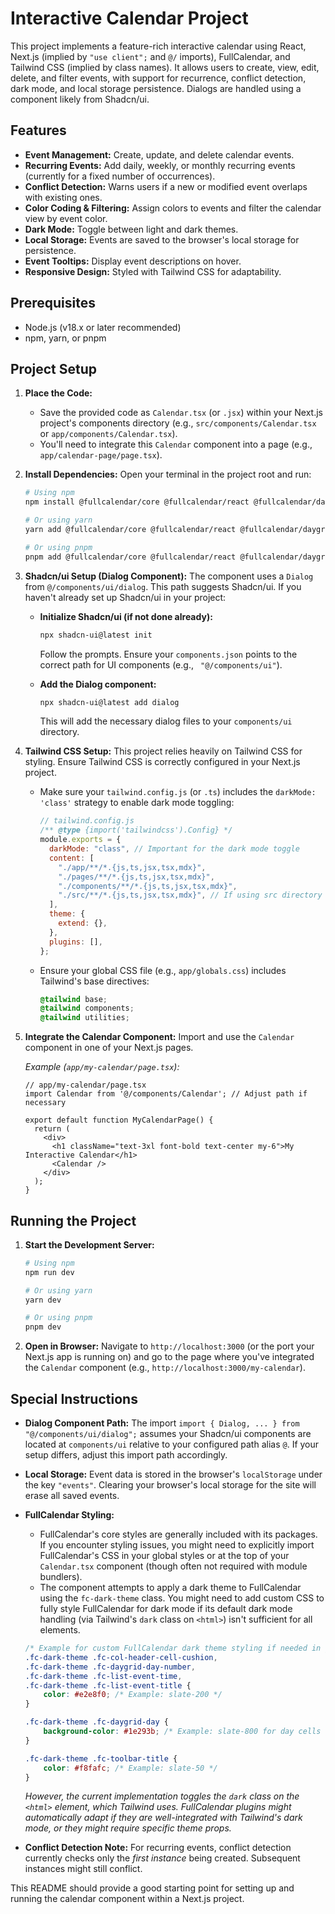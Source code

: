 # Interactive Calendar Project

This project implements a feature-rich interactive calendar using React, Next.js (implied by `"use client";` and `@/` imports), FullCalendar, and Tailwind CSS (implied by class names). It allows users to create, view, edit, delete, and filter events, with support for recurrence, conflict detection, dark mode, and local storage persistence. Dialogs are handled using a component likely from Shadcn/ui.

## Features

*   **Event Management:** Create, update, and delete calendar events.
*   **Recurring Events:** Add daily, weekly, or monthly recurring events (currently for a fixed number of occurrences).
*   **Conflict Detection:** Warns users if a new or modified event overlaps with existing ones.
*   **Color Coding & Filtering:** Assign colors to events and filter the calendar view by event color.
*   **Dark Mode:** Toggle between light and dark themes.
*   **Local Storage:** Events are saved to the browser's local storage for persistence.
*   **Event Tooltips:** Display event descriptions on hover.
*   **Responsive Design:** Styled with Tailwind CSS for adaptability.

## Prerequisites

*   Node.js (v18.x or later recommended)
*   npm, yarn, or pnpm

## Project Setup

1.  **Place the Code:**
    *   Save the provided code as `Calendar.tsx` (or `.jsx`) within your Next.js project's components directory (e.g., `src/components/Calendar.tsx` or `app/components/Calendar.tsx`).
    *   You'll need to integrate this `Calendar` component into a page (e.g., `app/calendar-page/page.tsx`).

2.  **Install Dependencies:**
    Open your terminal in the project root and run:

    ```bash
    # Using npm
    npm install @fullcalendar/core @fullcalendar/react @fullcalendar/daygrid @fullcalendar/timegrid @fullcalendar/interaction

    # Or using yarn
    yarn add @fullcalendar/core @fullcalendar/react @fullcalendar/daygrid @fullcalendar/timegrid @fullcalendar/interaction

    # Or using pnpm
    pnpm add @fullcalendar/core @fullcalendar/react @fullcalendar/daygrid @fullcalendar/timegrid @fullcalendar/interaction
    ```

3.  **Shadcn/ui Setup (Dialog Component):**
    The component uses a `Dialog` from `@/components/ui/dialog`. This path suggests Shadcn/ui. If you haven't already set up Shadcn/ui in your project:

    *   **Initialize Shadcn/ui (if not done already):**
        ```bash
        npx shadcn-ui@latest init
        ```
        Follow the prompts. Ensure your `components.json` points to the correct path for UI components (e.g., ` "@/components/ui"`).

    *   **Add the Dialog component:**
        ```bash
        npx shadcn-ui@latest add dialog
        ```
        This will add the necessary dialog files to your `components/ui` directory.

4.  **Tailwind CSS Setup:**
    This project relies heavily on Tailwind CSS for styling. Ensure Tailwind CSS is correctly configured in your Next.js project.
    *   Make sure your `tailwind.config.js` (or `.ts`) includes the `darkMode: 'class'` strategy to enable dark mode toggling:
        ```javascript
        // tailwind.config.js
        /** @type {import('tailwindcss').Config} */
        module.exports = {
          darkMode: "class", // Important for the dark mode toggle
          content: [
            "./app/**/*.{js,ts,jsx,tsx,mdx}",
            "./pages/**/*.{js,ts,jsx,tsx,mdx}",
            "./components/**/*.{js,ts,jsx,tsx,mdx}",
            "./src/**/*.{js,ts,jsx,tsx,mdx}", // If using src directory
          ],
          theme: {
            extend: {},
          },
          plugins: [],
        };
        ```
    *   Ensure your global CSS file (e.g., `app/globals.css`) includes Tailwind's base directives:
        ```css
        @tailwind base;
        @tailwind components;
        @tailwind utilities;
        ```

5.  **Integrate the Calendar Component:**
    Import and use the `Calendar` component in one of your Next.js pages.

    *Example (`app/my-calendar/page.tsx`):*
    ```tsx
    // app/my-calendar/page.tsx
    import Calendar from '@/components/Calendar'; // Adjust path if necessary

    export default function MyCalendarPage() {
      return (
        <div>
          <h1 className="text-3xl font-bold text-center my-6">My Interactive Calendar</h1>
          <Calendar />
        </div>
      );
    }
    ```

## Running the Project

1.  **Start the Development Server:**
    ```bash
    # Using npm
    npm run dev

    # Or using yarn
    yarn dev

    # Or using pnpm
    pnpm dev
    ```

2.  **Open in Browser:**
    Navigate to `http://localhost:3000` (or the port your Next.js app is running on) and go to the page where you've integrated the `Calendar` component (e.g., `http://localhost:3000/my-calendar`).

## Special Instructions

*   **Dialog Component Path:** The import `import { Dialog, ... } from "@/components/ui/dialog";` assumes your Shadcn/ui components are located at `components/ui` relative to your configured path alias `@`. If your setup differs, adjust this import path accordingly.
*   **Local Storage:** Event data is stored in the browser's `localStorage` under the key `"events"`. Clearing your browser's local storage for the site will erase all saved events.
*   **FullCalendar Styling:**
    *   FullCalendar's core styles are generally included with its packages. If you encounter styling issues, you might need to explicitly import FullCalendar's CSS in your global styles or at the top of your `Calendar.tsx` component (though often not required with module bundlers).
    *   The component attempts to apply a dark theme to FullCalendar using the `fc-dark-theme` class. You might need to add custom CSS to fully style FullCalendar for dark mode if its default dark mode handling (via Tailwind's `dark` class on `<html>`) isn't sufficient for all elements.
    ```css
    /* Example for custom FullCalendar dark theme styling if needed in globals.css */
    .fc-dark-theme .fc-col-header-cell-cushion,
    .fc-dark-theme .fc-daygrid-day-number,
    .fc-dark-theme .fc-list-event-time,
    .fc-dark-theme .fc-list-event-title {
        color: #e2e8f0; /* Example: slate-200 */
    }

    .fc-dark-theme .fc-daygrid-day {
        background-color: #1e293b; /* Example: slate-800 for day cells */
    }

    .fc-dark-theme .fc-toolbar-title {
        color: #f8fafc; /* Example: slate-50 */
    }
    ```
    *However, the current implementation toggles the `dark` class on the `<html>` element, which Tailwind uses. FullCalendar plugins might automatically adapt if they are well-integrated with Tailwind's dark mode, or they might require specific theme props.*

*   **Conflict Detection Note:** For recurring events, conflict detection currently checks only the *first instance* being created. Subsequent instances might still conflict.

This README should provide a good starting point for setting up and running the calendar component within a Next.js project.